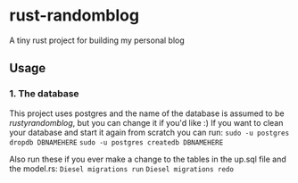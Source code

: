 # rust-randomblog
A tiny rust project for building my personal blog

## Usage
### 1. The database
This project uses postgres and the name of the database is assumed to be *rustyrandomblog*, but you can change it if you'd like :)
If you want to clean your database and start it again from scratch you can run:
```sudo -u postgres dropdb DBNAMEHERE```
```sudo -u postgres createdb DBNAMEHERE```

Also run these if you ever make a change to the tables in the up.sql file and the model.rs:
```Diesel migrations run```
```Diesel migrations redo```

